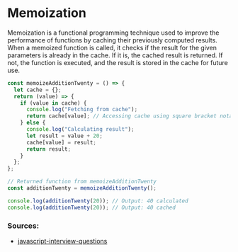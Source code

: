 # Memoization
Memoization is a functional programming technique used to improve the performance of functions by caching their
previously computed results. When a memoized function is called, it checks if the result for the given parameters is
already in the cache. If it is, the cached result is returned. If not, the function is executed, and the result is
stored in the cache for future use.

```js
const memoizeAdditionTwenty = () => {
  let cache = {};
  return (value) => {
    if (value in cache) {
      console.log("Fetching from cache");
      return cache[value]; // Accessing cache using square bracket notation
    } else {
      console.log("Calculating result");
      let result = value + 20;
      cache[value] = result;
      return result;
    }
  };
};

// Returned function from memoizeAdditionTwenty
const additionTwenty = memoizeAdditionTwenty();

console.log(additionTwenty(20)); // Output: 40 calculated
console.log(additionTwenty(20)); // Output: 40 cached
```

### Sources:
* [javascript-interview-questions](https://github.com/sudheerj/javascript-interview-questions)
